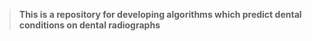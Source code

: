 > **This is a repository for developing algorithms which predict dental conditions on dental radiographs**
